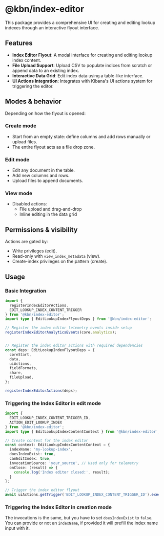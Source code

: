 # @kbn/index-editor

This package provides a comprehensive UI for creating and editing lookup indexes through an interactive flyout interface.

## Features

- **Index Editor Flyout**: A modal interface for creating and editing lookup index content.
- **File Upload Support**: Upload CSV to populate indices from scratch or append data to an existing index.
- **Interactive Data Grid**: Edit index data using a table-like interface.
- **UI Actions Integration**: Integrates with Kibana's UI actions system for triggering the editor.

## Modes & behavior

Depending on how the flyout is opened:

### Create mode
- Start from an empty state: define columns and add rows manually or upload files.
- The entire flyout acts as a file drop zone.

### Edit mode
- Edit any document in the table.
- Add new columns and rows.
- Upload files to append documents.

### View mode
- Disabled actions:
  - File upload and drag-and-drop
  - Inline editing in the data grid

## Permissions & visibility

Actions are gated by:
- Write privileges (edit).
- Read-only with `view_index_metadata` (view).
- Create-index privileges on the pattern (create).

## Usage

### Basic Integration

```typescript
import { 
  registerIndexEditorActions,
  EDIT_LOOKUP_INDEX_CONTENT_TRIGGER 
} from '@kbn/index-editor';
import type { EditLookupIndexFlyoutDeps } from '@kbn/index-editor';

// Register the index editor telemetry events inside setup
registerIndexEditorAnalyticsEvents(core.analytics);


// Register the index editor actions with required dependencies
const deps: EditLookupIndexFlyoutDeps = {
  coreStart,
  data,
  uiActions,
  fieldFormats,
  share,
  fileUpload,
};

registerIndexEditorActions(deps);
```

### Triggering the Index Editor in edit mode

```typescript
import { 
  EDIT_LOOKUP_INDEX_CONTENT_TRIGGER_ID,
  ACTION_EDIT_LOOKUP_INDEX 
} from '@kbn/index-editor';
import type { EditLookupIndexContentContext } from '@kbn/index-editor';

// Create context for the index editor
const context: EditLookupIndexContentContext = {
  indexName: 'my-lookup-index',
  doesIndexExist: true,
  canEditIndex: true,
  invocationSource: 'your_source', // Used only for telemetry
  onClose: (result) => {
    console.log('Index editor closed:', result);
  }
};

// Trigger the index editor flyout
await uiActions.getTrigger('EDIT_LOOKUP_INDEX_CONTENT_TRIGGER_ID').exec(context);
```

### Triggering the Index Editor in creation mode
The invocations is the same, but you have to set `doesIndexExist` to `false`.
You can provide or not an `indexName`, if provided it will prefill the index name input with it.
